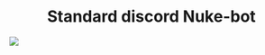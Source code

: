 <h1 align="center"> Standard discord Nuke-bot </h1>

<a href="https://stackoverflow.com/questions/66716288/embedding-shields-io-badge-html-in-github-readme-rst"><img src="https://img.shields.io/badge/Хуй-ТЕСТ-blue" /></a>
